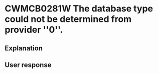 # CWMCB0281W The database type could not be determined from provider ''0''.

## Explanation

## User response